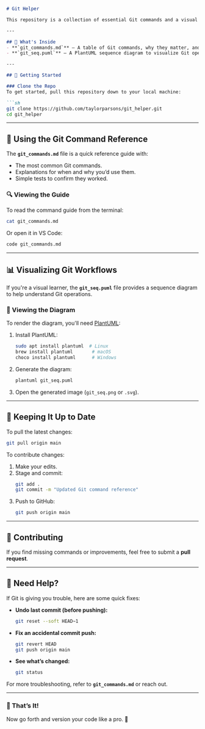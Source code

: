 
```markdown
# Git Helper

This repository is a collection of essential Git commands and a visual sequence diagram for understanding how Git workflows operate. If you ever find yourself stuck in the weeds with Git, this should help you get back on track.

---

## 📌 What's Inside
- **`git_commands.md`** – A table of Git commands, why they matter, and how to test them.
- **`git_seq.puml`** – A PlantUML sequence diagram to visualize Git operations.

---

## 🚀 Getting Started

### Clone the Repo
To get started, pull this repository down to your local machine:

```sh
git clone https://github.com/taylorparsons/git_helper.git
cd git_helper
```

---

## 📖 Using the Git Command Reference

The **`git_commands.md`** file is a quick reference guide with:
- The most common Git commands.
- Explanations for when and why you’d use them.
- Simple tests to confirm they worked.

### 🔍 Viewing the Guide
To read the command guide from the terminal:

```sh
cat git_commands.md
```

Or open it in VS Code:

```sh
code git_commands.md
```

---

## 📊 Visualizing Git Workflows

If you're a visual learner, the **`git_seq.puml`** file provides a sequence diagram to help understand Git operations.

### 🔹 Viewing the Diagram
To render the diagram, you'll need [PlantUML](https://plantuml.com/):

1. Install PlantUML:
   ```sh
   sudo apt install plantuml  # Linux
   brew install plantuml       # macOS
   choco install plantuml      # Windows
   ```
2. Generate the diagram:
   ```sh
   plantuml git_seq.puml
   ```
3. Open the generated image (`git_seq.png` or `.svg`).

---

## 🔄 Keeping It Up to Date

To pull the latest changes:

```sh
git pull origin main
```

To contribute changes:

1. Make your edits.
2. Stage and commit:
   ```sh
   git add .
   git commit -m "Updated Git command reference"
   ```
3. Push to GitHub:
   ```sh
   git push origin main
   ```

---

## 🤝 Contributing
If you find missing commands or improvements, feel free to submit a **pull request**.

---

## 📌 Need Help?
If Git is giving you trouble, here are some quick fixes:

- **Undo last commit (before pushing):**
  ```sh
  git reset --soft HEAD~1
  ```
- **Fix an accidental commit push:**
  ```sh
  git revert HEAD
  git push origin main
  ```
- **See what’s changed:**
  ```sh
  git status
  ```

For more troubleshooting, refer to **`git_commands.md`** or reach out.

---

### 🏁 That’s It!
Now go forth and version your code like a pro. 🚀
```
